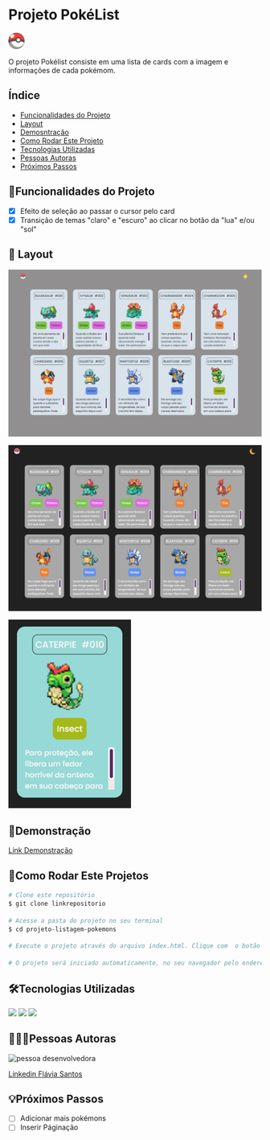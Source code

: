 # Projeto PokéList

![pokelist](./src/img/favicon/favicon-32x32.png)

O projeto Pokélist consiste em uma lista de cards com a imagem e informações de cada pokémom.

## Índice

- <a href='#Funcionalidades'> Funcionalidades do Projeto</a>
- <a href='#Layout'> Layout</a>
- <a href='#Demonstracao'> Demosntração</a>
- <a href='#Rodar'> Como Rodar Este Projeto</a>
- <a href='#Tecnologias'> Tecnologias Utilizadas</a>
- <a href='#Pessoas'> Pessoas Autoras</a>
- <a href='#Passos'> Próximos Passos</a>

## 📱Funcionalidades do Projeto

- [x] Efeito de seleção ao passar o cursor pelo card
- [x] Transição de temas "claro" e "escuro" ao clicar no botão da "lua" e/ou "sol"

## 📐 Layout 

![tela-clear](./src/img/layout/tela-principal-claro.png)

![tela-dark](./src/img/layout/tela-principal-escuro.png)

![tela-dark](./src/img/layout/pokemon-selecionado.png)


## 🎥Demonstração

[Link Demonstração](https://ffernanda85.github.io/projeto-listagem-pokemons/)


## 🔧Como Rodar Este Projetos

```bash
# Clone este repositório
$ git clone linkrepositorio

# Acesse a pasta do projeto no seu terminal
$ cd projeto-listagem-pokemons

# Execute o projeto através do arquivo index.html. Clique com  o botão direito no index.html e selecione a opção Open with live server

# O projeto será iniciado automaticamente, no seu navegador pelo endereço: http://127.0.0.1:5500/index.html
```

## 🛠Tecnologias Utilizadas

<a href='https://developer.mozilla.org/pt-BR/docs/Web/HTML'> <img style='width:30px' src='https://uploaddeimagens.com.br/images/004/470/915/full/html5-logo-9.png?1684351416'></a>  <a href='https://developer.mozilla.org/pt-BR/docs/Web/CSS'> <img style='width:30px' src='https://uploaddeimagens.com.br/images/004/470/912/full/css.jpg?1684351406'></a>
<a href='https://developer.mozilla.org/pt-BR/docs/Web/JavaScript'> <img style='width:37px' src='https://uploaddeimagens.com.br/images/004/470/917/full/js.jpg?1684351425'></a>

## 👩🏾‍💻Pessoas Autoras

<img style='width:150px' src='https://avatars.githubusercontent.com/u/114631584?v=4' alt='pessoa desenvolvedora'>

[Linkedin Flávia Santos](https://www.linkedin.com/in/flavia-santos-dev/)


## 💡Próximos Passos

- [ ] Adicionar mais pokémons
- [ ] Inserir Páginação
